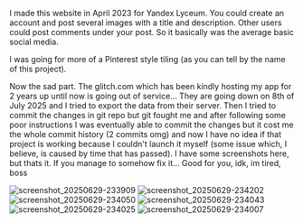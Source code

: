 I made this website in April 2023 for Yandex Lyceum. You could create an account and post several images with a title and description. Other users could post comments under your post. So it basically was the average basic social media.

I was going for more of a Pinterest style tiling (as you can tell by the name of this project). 

Now the sad part. The glitch.com which has been kindly hosting my app for 2 years up until now is going out of service... They are going down on 8th of July 2025 and I tried to export the data from their server. Then I tried to commit the changes in git repo but git fought me and after following some poor instructions I was eventually able to commit the changes but it cost me the whole commit history (2 commits omg) and now I have no idea if that project is working because I couldn't launch it myself (some issue which, I believe, is caused by time that has passed). I have some screenshots here, but thats it. If you manage to somehow fix it... Good for you, idk, im tired, boss

![screenshot_20250629-233909](https://github.com/user-attachments/assets/c6298292-abca-496a-b23b-a7bdaa6c88f7)
![screenshot_20250629-234202](https://github.com/user-attachments/assets/5960efac-89f6-4301-bede-0eb3738aa68d)
![screenshot_20250629-234050](https://github.com/user-attachments/assets/4681fc58-bb75-48b6-9df3-017bdb3612ec)
![screenshot_20250629-234043](https://github.com/user-attachments/assets/d1d1ff73-480f-4fe8-a893-4f35ac18abe4)
![screenshot_20250629-234025](https://github.com/user-attachments/assets/c1337892-532d-4710-8831-785d96bd5c0b)
![screenshot_20250629-234007](https://github.com/user-attachments/assets/e12ef40e-c7ec-43e4-a89f-cfca1fa60900)
